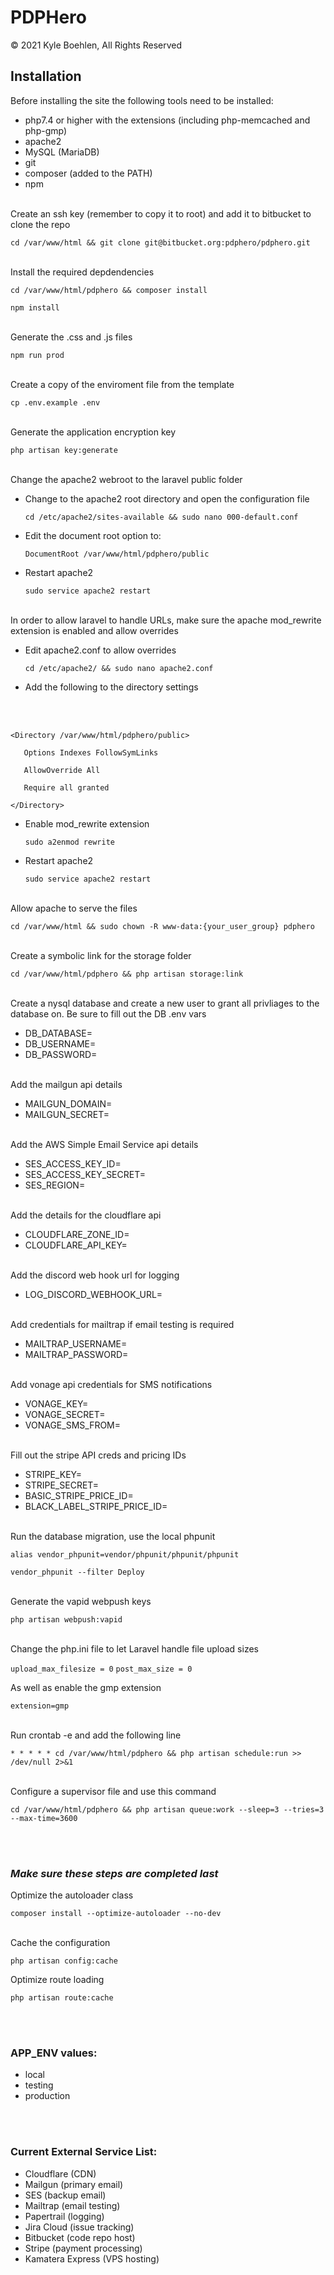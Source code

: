 # PDPHero
© 2021 Kyle Boehlen, All Rights Reserved

## Installation
Before installing the site the following tools need to be installed:

- php7.4 or higher with the extensions (including php-memcached and php-gmp)
- apache2
- MySQL (MariaDB)
- git
- composer (added to the PATH)
- npm

<br/>
Create an ssh key (remember to copy it to root) and add it to bitbucket to clone the repo

`cd /var/www/html && git clone git@bitbucket.org:pdphero/pdphero.git`

<br/>
Install the required depdendencies

`cd /var/www/html/pdphero && composer install`

`npm install`

<br/>
Generate the .css and .js files

`npm run prod`

<br/>
Create a copy of the enviroment file from the template

`cp .env.example .env`

<br/>
Generate the application encryption key

`php artisan key:generate`

<br/>
Change the apache2 webroot to the laravel public folder

- Change to the apache2 root directory and open the configuration file

   `cd /etc/apache2/sites-available && sudo nano 000-default.conf`
   
- Edit the document root option to:

   `DocumentRoot /var/www/html/pdphero/public`
   
- Restart apache2

   `sudo service apache2 restart`

<br/>
In order to allow laravel to handle URLs, make sure the apache mod_rewrite extension is enabled and allow overrides

- Edit apache2.conf to allow overrides

   `cd /etc/apache2/ && sudo nano apache2.conf`
   
- Add the following to the directory settings
<br/>
<br/>

```
<Directory /var/www/html/pdphero/public>

   Options Indexes FollowSymLinks

   AllowOverride All

   Require all granted

</Directory>
```

- Enable mod_rewrite extension

   `sudo a2enmod rewrite`
   
- Restart apache2

   `sudo service apache2 restart`

<br/>
Allow apache to serve the files

`cd /var/www/html && sudo chown -R www-data:{your_user_group} pdphero`

<br/>
Create a symbolic link for the storage folder

`cd /var/www/html/pdphero && php artisan storage:link`

<br/>
Create a nysql database and create a new user to grant all privliages to the database on. Be sure to fill out the DB .env vars

- DB_DATABASE=
- DB_USERNAME=
- DB_PASSWORD=

<br/>
Add the mailgun api details

- MAILGUN_DOMAIN=
- MAILGUN_SECRET=

<br/>
Add the AWS Simple Email Service api details

- SES_ACCESS_KEY_ID=
- SES_ACCESS_KEY_SECRET=
- SES_REGION=

<br/>
Add the details for the cloudflare api

- CLOUDFLARE_ZONE_ID=
- CLOUDFLARE_API_KEY=

<br/>
Add the discord web hook url for logging

- LOG_DISCORD_WEBHOOK_URL=

<br/>
Add credentials for mailtrap if email testing is required

- MAILTRAP_USERNAME=
- MAILTRAP_PASSWORD=

<br/>
Add vonage api credentials for SMS notifications

- VONAGE_KEY=
- VONAGE_SECRET=
- VONAGE_SMS_FROM=

<br/>
Fill out the stripe API creds and pricing IDs

- STRIPE_KEY=
- STRIPE_SECRET=
- BASIC_STRIPE_PRICE_ID=
- BLACK_LABEL_STRIPE_PRICE_ID=

<br/>
Run the database migration, use the local phpunit

`alias vendor_phpunit=vendor/phpunit/phpunit/phpunit`

`vendor_phpunit --filter Deploy`

<br/>
Generate the vapid webpush keys

`php artisan webpush:vapid`

<br/>
Change the php.ini file to let Laravel handle file upload sizes

`upload_max_filesize = 0`
`post_max_size = 0`

As well as enable the gmp extension

`extension=gmp`

<br/>
Run crontab -e and add the following line

`* * * * * cd /var/www/html/pdphero && php artisan schedule:run >> /dev/null 2>&1`

<br/>
Configure a supervisor file and use this command

`cd /var/www/html/pdphero && php artisan queue:work --sleep=3 --tries=3 --max-time=3600`

<br/><br/>
### _Make sure these steps are completed last_ 

Optimize the autoloader class

   `composer install --optimize-autoloader --no-dev`

<br/>
Cache the configuration

   `php artisan config:cache`


Optimize route loading

   `php artisan route:cache`

<br/><br/>
### APP_ENV values:

- local
- testing
- production

<br/><br/>
### Current External Service List:
- Cloudflare (CDN)
- Mailgun (primary email)
- SES (backup email)
- Mailtrap (email testing)
- Papertrail (logging)
- Jira Cloud (issue tracking)
- Bitbucket (code repo host)
- Stripe (payment processing)
- Kamatera Express (VPS hosting)